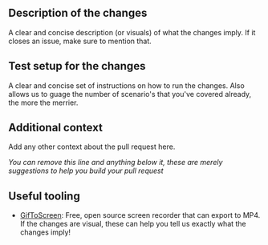 ## Description of the changes
A clear and concise description (or visuals) of what the changes imply. If it closes an issue, make sure to mention that. 

## Test setup for the changes
A clear and concise set of instructions on how to run the changes. Also allows us to guage the number of scenario's that you've covered already, the more the merrier.

## Additional context
Add any other context about the pull request here.

_You can remove this line and anything below it, these are merely suggestions to help you build your pull request_

## Useful tooling

- [GifToScreen](https://www.screentogif.com/): Free, open source screen recorder that can export to MP4. If the changes are visual, these can help you tell us exactly what the changes imply!
